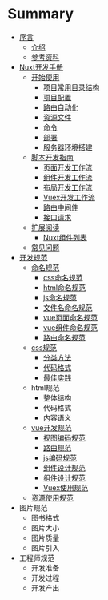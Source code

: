 # Summary

* [序言](序言/序言.md)
  * [介绍](序言/介绍.md)
  * [参考资料](序言/参考资料.md)
* [Nuxt开发手册](/Nuxt开发手册.md)
  * [开始使用](/Nuxt开发手册/开始使用/开始使用.md)
    * [项目常用目录结构](/Nuxt开发手册/开始使用/项目常用目录结构.md)
    * [项目配置](/Nuxt开发手册/开始使用/项目配置.md)
    * [路由自动化](/Nuxt开发手册/开始使用/路由自动化.md)
    * [资源文件](/Nuxt开发手册/开始使用/资源文件.md)
    * [命令](/Nuxt开发手册/开始使用/命令.md)
    * [部署](/Nuxt开发手册/开始使用/部署.md)
    * [服务器环境搭建](/Nuxt开发手册/开始使用/服务器环境搭建.md)
  * [脚本开发指南](/Nuxt开发手册/脚本开发指南/脚本开发指南.md)
    * [页面开发工作流](/Nuxt开发手册/脚本开发指南/页面开发工作流.md)
    * [组件开发工作流](/Nuxt开发手册/脚本开发指南/组件开发工作流.md)
    * [布局开发工作流](/Nuxt开发手册/脚本开发指南/布局开发工作流.md)
    * [Vuex开发工作流](/Nuxt开发手册/脚本开发指南/Vuex开发工作流.md)
    * [路由中间件](/Nuxt开发手册/脚本开发指南/路由中间件.md)
    * [接口请求](/Nuxt开发手册/脚本开发指南/接口请求.md)
  * [扩展阅读](/Nuxt开发手册/扩展阅读/扩展阅读.md)
    * [Nuxt组件列表](/Nuxt开发手册/扩展阅读/Nuxt组件列表.md)
  * [常见问题](/Nuxt开发手册/常见问题.md)
* [开发规范](/开发规范/开发规范.md)
  * [命名规范](/开发规范/命名规范/命名规范.md)
    * [css命名规范](/开发规范/命名规范/css命名规范.md)
    * [html命名规范](/开发规范/命名规范/html命名规范.md)
    * [js命名规范](/开发规范/命名规范/js命名规范.md)
    * [文件名命名规范](/开发规范/命名规范/文件名命名规范.md)
    * [vue页面命名规范](/开发规范/命名规范/vue页面命名规范.md)
    * [vue组件命名规范](/开发规范/命名规范/vue组件命名规范.md)
    * [路由命名规范](/开发规范/命名规范/路由命名规范.md)
  * [css规范](/开发规范/css规范/css规范.md)
    * [分类方法](/开发规范/css规范/分类方法.md)
    * [代码格式](/开发规范/css规范/代码格式.md)
    * [最佳实践](/开发规范/css规范/最佳实践.md)
  * html规范
    * 整体结构
    * 代码格式
    * 内容语义
  * [vue开发规范](/开发规范/vue开发规范.md)
    * [视图编码规范](/开发规范/vue开发规范/视图编码规范.md)
    * [路由规范](/开发规范/vue开发规范/路由规范.md)
    * [js编码规范](/开发规范/vue开发规范/js编码规范.md)
    * [组件设计规范](/开发规范/vue开发规范/组件设计规范.md)
    * [组件设计规范](/开发规范/vue开发规范/组件设计规范.md)
    * [Vuex使用规范](/开发规范/vue开发规范/Vuex使用规范.md)
  * [资源使用规范](/开发规范/资源使用规范.md)
* 图片规范
  * 图书格式
  * 图片大小
  * 图片质量
  * 图片引入
* 工程师规范
  * 开发准备
  * 开发过程
  * 开发产出

